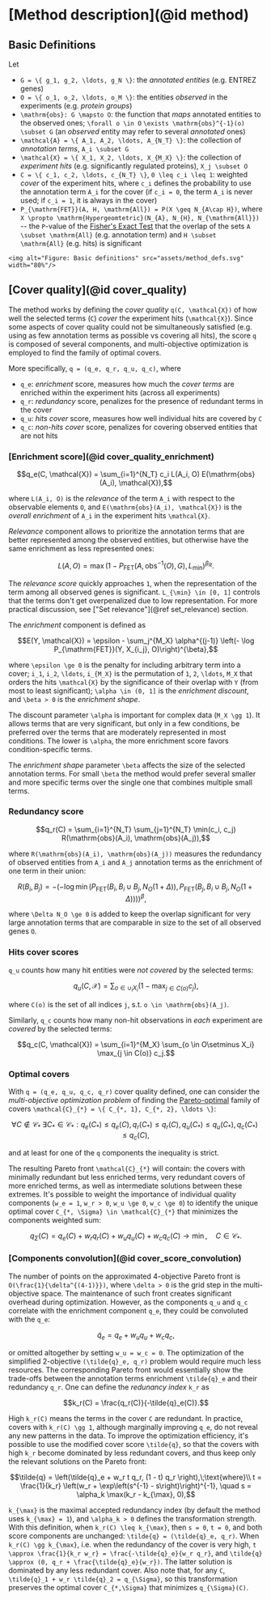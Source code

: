 # [Method description](@id method)

## Basic Definitions

Let
  * ``G = \{ g_1, g_2, \ldots, g_N \}``: the *annotated entities* (e.g. ENTREZ genes)
  * ``O = \{ o_1, o_2, \ldots, o_M \}``: the entities *observed* in the experiments (e.g. *protein groups*)
  * ``\mathrm{obs}: G \mapsto O``: the function that *maps* annotated entities to the observed ones;
    ``\forall o \in O`` ``\exists \mathrm{obs}^{-1}(o) \subset G`` (an *observed* entity may refer to several *annotated* ones)
  * ``\mathcal{A} = \{ A_1, A_2, \ldots, A_{N_T} \}``: the collection of *annotation terms*, ``A_i \subset G``
  * ``\mathcal{X} = \{ X_1, X_2, \ldots, X_{M_X} \}``: the collection of *experiment hits*
    (e.g. significantly regulated proteins), ``X_j \subset O``
  * ``C = \{ c_1, c_2, \ldots, c_{N_T} \}``, ``0 \leq c_i \leq 1``: weighted *cover* of the experiment hits,
    where ``c_i`` defines the probability to use the annotation term ``A_i`` for the cover
    (if ``c_i = 0``, the term ``A_i`` is never used; if ``c_i = 1``, it is always in the cover)
  * ``P_{\mathrm{FET}}(A, H, \mathrm{All}) = P(X \geq N_{A\cap H})``, where
    ``X \propto \mathrm{Hypergeomtetric}(N_{A}, N_{H}, N_{\mathrm{All}})`` -- the ``P``-value of the
    [Fisher's Exact Test](https://en.wikipedia.org/wiki/Fisher%27s_exact_test) that the overlap
    of the sets ``A \subset \mathrm{All}`` (e.g. annotation term) and ``H \subset \mathrm{All}`` (e.g. hits) is significant

```@raw html
<img alt="Figure: Basic definitions" src="assets/method_defs.svg" width="80%"/>
```

## [Cover quality](@id cover_quality)

The method works by defining the *cover quality* ``q(C, \mathcal{X})`` of how well the selected
terms (``C``) *cover* the experiment hits (``\mathcal{X}``). Since some aspects of cover
quality could not be simultaneously satisfied (e.g. using as few annotation terms as possible vs covering all hits),
the score ``q`` is composed of several components, and multi-objective optimization is employed to find the family of
optimal covers.

More specifically, ``q = (q_e, q_r, q_u, q_c)``, where
  * ``q_e``: *enrichment* score, measures how much the *cover terms* are enriched within the experiment hits (across all experiments)
  * ``q_r``: *redundancy* score, penalizes for the presence of redundant terms in the cover
  * ``q_u``: *hits cover* score, measures how well individual hits are covered by ``C``
  * ``q_c``: *non-hits cover* score, penalizes for covering observed entities that are not hits

### [Enrichment score](@id cover_quality_enrichment)

```math
q_e(C, \mathcal{X}) = \sum_{i=1}^{N_T} c_i L(A_i, O) E(\mathrm{obs}(A_i), \mathcal{X}),
```
where ``L(A_i, O)`` is the *relevance* of the term ``A_i`` with respect to the observable elements ``O``,
and ``E(\mathrm{obs}(A_i), \mathcal{X})`` is the *overall enrichment* of ``A_i`` in the experiment hits ``\mathcal{X}``.

*Relevance* component allows to prioritize the annotation terms that are better represented among the
observed entities, but otherwise have the same enrichment as less represented ones:
```math
L(A, O) = \max(1 - P_{\mathrm{FET}}(A, \mathrm{obs}^{-1}(O), G), L_{\min})^{\beta_R}.
```
The *relevance score* quickly approaches ``1``, when the representation of the term among all observed genes is significant.
``L_{\min} \in [0, 1]`` controls that the terms don't get overpenalized due to low representation.
For more practical discussion, see ["Set relevance"](@ref set_relevance) section.

The *enrichment* component is defined as
```math
E(Y, \mathcal{X}) = \epsilon - \sum_j^{M_X} \alpha^{(j-1)} \left(- \log P_{\mathrm{FET}}(Y, X_{i_j}, O)\right)^{\beta},
```
where ``\epsilon \ge 0`` is the penalty for including arbitrary term into a cover;
``i_1``, ``i_2``, ``\ldots``, ``i_{M_X}`` is the permutation of ``1``, ``2``, ``\ldots``, ``M_X``
that orders the hits ``\mathcal{X}``
by the significance of their overlap with ``Y`` (from most to least significant);
``\alpha \in (0, 1]`` is the *enrichment discount*,
and ``\beta > 0`` is the *enrichment shape*.

The discount parameter ``\alpha`` is important for complex data (``M_X \gg 1``).
It allows terms that are very significant, but only in a few conditions,
be preferred over the terms that are moderately represented in most conditions.
The lower is ``\alpha``, the more enrichment score favors condition-specific terms.

The *enrichment shape* parameter ``\beta`` affects the size of the selected annotation terms.
For small ``\beta`` the method would prefer several smaller and more specific terms over
the single one that combines multiple small terms.

### Redundancy score
```math
q_r(C) = \sum_{i=1}^{N_T} \sum_{j=1}^{N_T} \min(c_i, c_j) R(\mathrm{obs}(A_i), \mathrm{obs}(A_j)),
```
where ``R(\mathrm{obs}(A_i), \mathrm{obs}(A_j))`` measures the redundancy of observed entities from
``A_i`` and ``A_j`` annotation terms as the enrichment of one term in their union:
```math
R(B_i, B_j) = -\left( -\log \min \left(
  P_{\mathrm{FET}}(B_i, B_i \cup B_j, N_O (1 + \Delta)),
  P_{\mathrm{FET}}(B_j, B_i \cup B_j, N_O (1 + \Delta)) \right)\right)^\beta,
```
where ``\Delta N_O \ge 0`` is added to keep the overlap significant for very large annotation terms that are
comparable in size to the set of all observed genes ``O``.

### Hits cover scores
``q_u`` counts how many hit entities were *not covered* by the selected terms:
```math
q_u(C, \mathcal{X}) = \sum_{o \in \cup_i X_i} \left(1 - \max_{j \in С(o)} c_j\right),
```
where ``С(o)`` is the set of all indices ``j``, s.t. ``o \in \mathrm{obs}(A_j)``.

Similarly, ``q_c`` counts how many non-hit observations in *each* experiment are *covered* by
the selected terms:
```math
q_c(C, \mathcal{X}) = \sum_{i=1}^{M_X} \sum_{o \in O\setminus X_i} \max_{j \in С(o)} c_j.
```

### Optimal covers
With ``q = (q_e, q_u, q_c, q_r)`` cover quality defined, one can consider
the *multi-objective optimization problem* of finding the
[Pareto-optimal](https://en.wikipedia.org/wiki/Pareto_efficiency) family of
covers ``\mathcal{C}_{*} = \{ C_{*, 1}, C_{*, 2}, \ldots \}``:
```math
\forall C \not\in \mathcal{C}_{*} \;\exists C_{*} \in \mathcal{C}_{*}: 
q_e(C_*) \leq q_e(C), q_r(C_*) \leq q_r(C), q_u(C_*) \leq q_u(C_*), q_c(C_*) \leq q_c(C),
```
and at least for one of the ``q`` components the inequality is strict.

The resulting Pareto front ``\mathcal{C}_{*}`` will contain: the covers with minimally redundant but less enriched terms,
very redundant covers of more enriched terms, as well as intermediate solutions between these extremes.
It's possible to weight the importance of individual quality components
(``w_e = 1``, ``w_r > 0``, ``w_u \ge 0``, ``w_c \ge 0``) to identify the unique optimal
cover ``C_{*, \Sigma} \in \mathcal{C}_{*}`` that minimizes the components weighted sum:
```math
q_{\Sigma}(C) = q_e(C) + w_r q_r(C) + w_u q_u(C) + w_c q_c(C) \to \min, \quad C \in \mathcal{C}_{*}.
```

### [Components convolution](@id cover_score_convolution)
The number of points on the approximated 4-objective Pareto front is ``O(\frac{1}{\delta^{(4-1)}})``,
where ``\delta > 0`` is the grid step in the multi-objective space. The maintenance of such
front creates significant overhead during optimization.
However, as the components ``q_u`` and ``q_c`` correlate with the enrichment component ``q_e``,
they could be convoluted with the ``q_e``:
```math
\tilde{q}_e = q_e + w_u q_u + w_c q_c,
```
or omitted altogether by setting ``w_u = w_c = 0``.
The optimization of the simplified 2-objective ``(\tilde{q}_e, q_r)`` problem would require much less resources.
The corresponding Pareto front would essentially show the trade-offs between
the annotation terms enrichment ``\tilde{q}_e`` and their redundancy ``q_r``.
One can define the *redunancy index* ``k_r`` as
```math
k_r(C) = \frac{q_r(C)}{-\tilde{q}_e(C)}.
```
High ``k_r(C)`` means the terms in the cover ``C`` are redundant. In practice, covers with
``k_r(C) \gg 1``, although marginally improving ``q_e``, do not reveal any new patterns in the data.
To improve the optimization efficiency, it's possible to use the modified cover score
``\tilde{q}``, so that the covers with high ``k_r`` become dominated by less redundant covers,
and thus keep only the relevant solutions on the Pareto front:
```math
\tilde{q} = \left(\tilde{q}_e + w_r t q_r, (1 - t) q_r \right),\;\text{where}\\
t = \frac{1}{k_r} \left(w_r + \exp\left(s^{-1} - s\right)\right)^{-1}, \quad
s = \alpha_k \max(k_r - k_{\max}, 0),
```
``k_{\max}`` is the maximal accepted redundancy index (by default the method uses ``k_{\max} = 1``),
and ``\alpha_k > 0`` defines the transformation strength.
With this definition, when ``k_r(C) \leq k_{\max}``,
then ``s = 0``, ``t = 0``, and both score components are unchanged: ``\tilde{q} = (\tilde{q}_e, q_r)``.
When ``k_r(C) \gg k_{\max}``, i.e. when the redundancy
of the cover is very high, ``t \approx \frac{1}{k_r w_r} = \frac{-\tilde{q}_e}{w_r q_r}``,
and ``\tilde{q} \approx (0, q_r + \frac{\tilde{q}_e}{w_r})``.
The latter solution is dominated by any less redundant cover. 
Also note that, for any ``C``, ``\tilde{q}_1 + w_r \tilde{q}_2 = q_{\Sigma}``, so this 
transformation preserves the optimal cover ``C_{*,\Sigma}`` that minimizes ``q_{\Sigma}(C)``.
